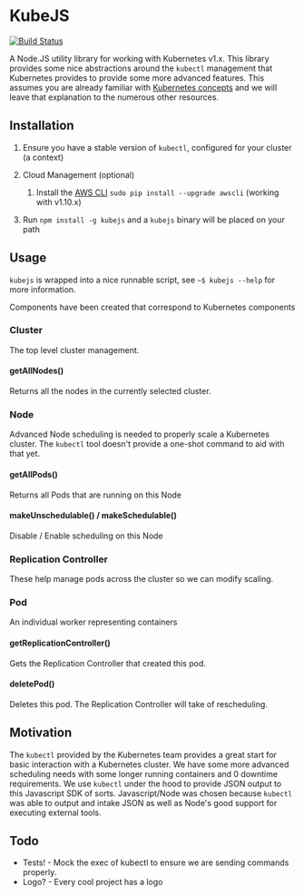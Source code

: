 # KubeJS

[![Build Status](https://travis-ci.org/aerisweather/kubejs.svg?branch=master)](https://travis-ci.org/aerisweather/kubejs)

A Node.JS utility library for working with Kubernetes v1.x. This library provides some nice abstractions around the `kubectl` management that Kubernetes provides to provide some more advanced features. This assumes you are already familiar with [Kubernetes concepts](http://kubernetes.io/docs/whatisk8s/) and we will leave that explanation to the numerous other resources.

Installation
------------

1. Ensure you have a stable version of `kubectl`, configured for your cluster (a context)

1. Cloud Management (optional)

	1. Install the [AWS CLI](http://docs.aws.amazon.com/cli/latest/userguide/installing.html) `sudo pip install --upgrade awscli` (working with v1.10.x)

1. Run `npm install -g kubejs` and a `kubejs` binary will be placed on your path

Usage
-----

`kubejs` is wrapped into a nice runnable script, see `~$ kubejs --help` for more information.

Components have been created that correspond to Kubernetes components

### Cluster

The top level cluster management.

#### getAllNodes()

Returns all the nodes in the currently selected cluster.


### Node

Advanced Node scheduling is needed to properly scale a Kubernetes cluster. The `kubectl` tool doesn't provide a one-shot command to aid with that yet.

#### getAllPods()

Returns all Pods that are running on this Node

#### makeUnschedulable() / makeSchedulable()

Disable / Enable scheduling on this Node



### Replication Controller
These help manage pods across the cluster so we can modify scaling.



### Pod
An individual worker representing containers 

#### getReplicationController()

Gets the Replication Controller that created this pod.

#### deletePod()

Deletes this pod. The Replication Controller will take of rescheduling.

Motivation
----------

The `kubectl` provided by the Kubernetes team provides a great start for basic interaction with a Kubernetes cluster. We have some more advanced scheduling needs with some longer running containers and 0 downtime requirements. We use `kubectl` under the hood to provide JSON output to this Javascript SDK of sorts. Javascript/Node was chosen because `kubectl` was able to output and intake JSON as well as Node's good support for executing external tools.

Todo
----

* Tests! - Mock the exec of kubectl to ensure we are sending commands properly.
* Logo? - Every cool project has a logo